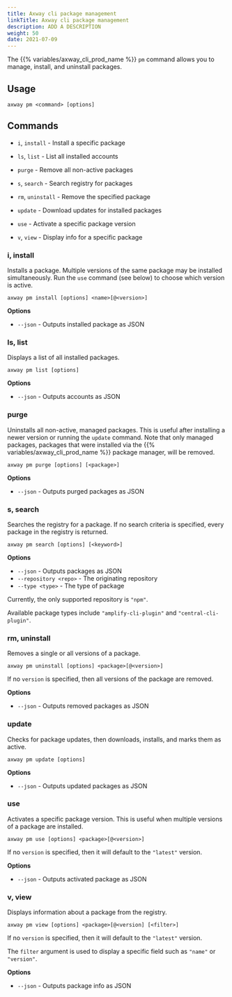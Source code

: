 ```yaml
---
title: Axway cli package management
linkTitle: Axway cli package management
description: ADD A DESCRIPTION
weight: 50
date: 2021-07-09
---
```


The {{% variables/axway_cli_prod_name %}} `pm` command allows you to manage, install, and uninstall packages.

## Usage

```
axway pm <command> [options]
```

## Commands

* `i`, `install` - Install a specific package

* `ls`, `list` - List all installed accounts
* `purge` - Remove all non-active packages
* `s`, `search` - Search registry for packages
* `rm`, `uninstall` - Remove the specified package
* `update` - Download updates for installed packages
* `use` - Activate a specific package version
* `v`, `view` - Display info for a specific package

### i, install

Installs a package. Multiple versions of the same package may be installed simultaneously. Run the `use` command (see below) to choose which version is active.

```
axway pm install [options] <name>[@<version>]
```

**Options**

* `--json` - Outputs installed package as JSON

### ls, list

Displays a list of all installed packages.

```
axway pm list [options]
```

**Options**

* `--json` - Outputs accounts as JSON

### purge

Uninstalls all non-active, managed packages. This is useful after installing a newer version or running the `update` command. Note that only managed packages, packages that were installed via the {{% variables/axway_cli_prod_name %}} package manager, will be removed.

```
axway pm purge [options] [<package>]
```

**Options**

* `--json` - Outputs purged packages as JSON

### s, search

Searches the registry for a package. If no search criteria is specified, every package in the registry is returned.

```
axway pm search [options] [<keyword>]
```

**Options**

* `--json` - Outputs packages as JSON
* `--repository <repo>` - The originating repository
* `--type <type>` - The type of package

Currently, the only supported repository is `"npm"`.

Available package types include `"amplify-cli-plugin"` and `"central-cli-plugin"`.

### rm, uninstall

Removes a single or all versions of a package.

```
axway pm uninstall [options] <package>[@<version>]
```

If no `version` is specified, then all versions of the package are removed.

**Options**

* `--json` - Outputs removed packages as JSON

### update

Checks for package updates, then downloads, installs, and marks them as active.

```
axway pm update [options]
```

**Options**

* `--json` - Outputs updated packages as JSON

### use

Activates a specific package version. This is useful when multiple versions of a package are installed.

```
axway pm use [options] <package>[@<version>]
```

If no `version` is specified, then it will default to the `"latest"` version.

**Options**

* `--json` - Outputs activated package as JSON

### v, view

Displays information about a package from the registry.

```
axway pm view [options] <package>[@<version] [<filter>]
```

If no `version` is specified, then it will default to the `"latest"` version.

The `filter` argument is used to display a specific field such as `"name"` or `"version"`.

**Options**

* `--json` - Outputs package info as JSON
